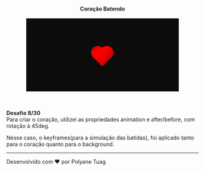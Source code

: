 
<p align="center"><strong>Coração Batendo</strong><br><br>
  <img width= '400' src="../.github/gifts/Dia8.gif">
</p><br>

 <p><strong>Desafio 8/30</strong><br>
 Para criar o coração, utilizei as propriedades animation e after/before, com rotação à 45deg.

 Nesse caso, o keyframes(para a simulação das batidas), foi aplicado tanto para o coração quanto para o background.
 
 </p>

 ---
Desenvolvido com ❤ por Polyane Tuag
